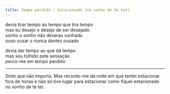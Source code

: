 ```yaml
---
title: Tempo perdido / Estacionado (no sonho de te ter)
---
```


devia tirar tempo ao tempo que tira tempo  
mas eu desejo o desejo de ser desejado  
sonho o sonho não deveras sonhado  
ouso ousar o nunca dantes ousado  

devia dar tempo ao que dá tempo  
mas sou tolhido pela sensação  
perco-me em tempo perdido  

---

Sinto que não importo. Mas recordo-me da noite em que tentei estacionar fora de horas e não só tive lugar para estacionar como fiquei estacionado no sonho de te ter. 
